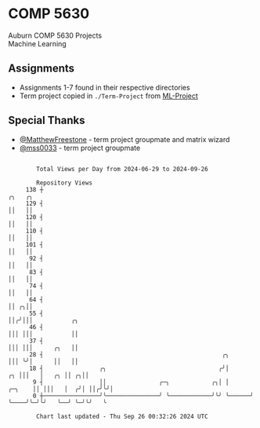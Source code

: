 # COMP 5630
Auburn COMP 5630 Projects  
Machine Learning

## Assignments
- Assignments 1-7 found in their respective directories
- Term project copied in `./Term-Project` from [ML-Project](https://github.com/wumphlett/ML-Project)

## Special Thanks
- [@MatthewFreestone](https://github.com/MatthewFreestone) - term project groupmate and matrix wizard
- [@mss0033](https://github.com/mss0033) - term project groupmate

```

        Total Views per Day from 2024-06-29 to 2024-09-26

        Repository Views
     138 ┼                                                                     ╭╮   ╭╮
     129 ┤                                                                     ││   ││
     120 ┤                                                                     ││   ││
     110 ┤                                                                     ││   ││
     101 ┤                                                                     ││   ││
      92 ┤                                                                     ││   ││
      83 ┤                                                                     ││   ││
      74 ┤                                                                     ││   ││
      64 ┤                                                                     ││ ╭╮││
      55 ┤                                                                     ││╭╯│││           ╭╮
      46 ┤                                                                     │││ │││           ││
      37 ┤                                                                     │││ │││      ╭╮   ││
      28 ┤                                                   ╭╮                │││ ╰╯│      ││   ││
      18 ┤                ╭╮                                ╭╯│             ╭╮ │││   │   ╭╮ ││ ╭╮││
       9 ┤                ││               ╭─╮            ╭╮│ │      ╭─╮    ││ │││   │  ╭╯│ ││╭╯╰╯│
       0 ┼────────────────╯╰───────────────╯ ╰────────────╯╰╯ ╰──────╯ ╰────╯╰─╯╰╯   ╰──╯ ╰─╯╰╯   ╰

        Chart last updated - Thu Sep 26 00:32:26 2024 UTC
        
```
